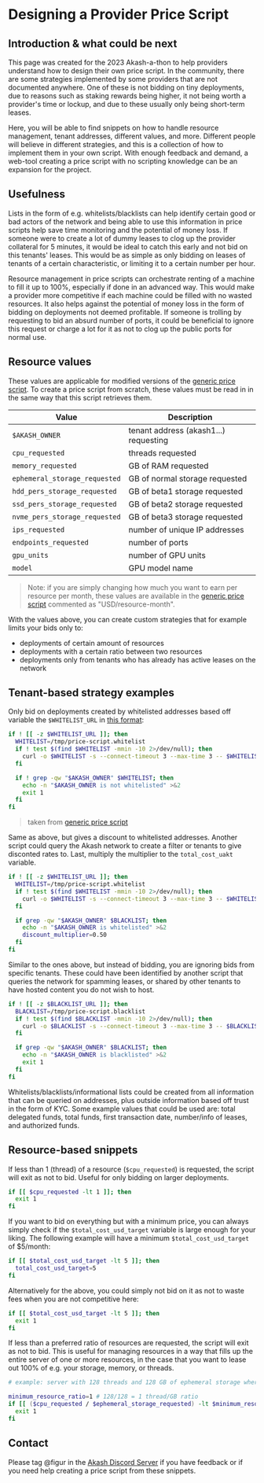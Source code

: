 # Designing a Provider Price Script

## Introduction & what could be next

This page was created for the 2023 Akash-a-thon to help providers understand how to design their own price script. In the community, there are some strategies implemented by some providers that are not documented anywhere. One of these is not bidding on tiny deployments, due to reasons such as staking rewards being higher, it not being worth a provider's time or lockup, and due to these usually only being short-term leases.

Here, you will be able to find snippets on how to handle resource management, tenant addresses, different values, and more. Different people will believe in different strategies, and this is a collection of how to implement them in your own script. With enough feedback and demand, a web-tool creating a price script with no scripting knowledge can be an expansion for the project.

## Usefulness

Lists in the form of e.g. whitelists/blacklists can help identify certain good or bad actors of the network and being able to use this information in price scripts help save time monitoring and the potential of money loss. If someone were to create a lot of dummy leases to clog up the provider collateral for 5 minutes, it would be ideal to catch this early and not bid on this tenants' leases. This would be as simple as only bidding on leases of tenants of a certain characteristic, or limiting it to a certain number per hour.

Resource management in price scripts can orchestrate renting of a machine to fill it up to 100%, especially if done in an advanced way. This would make a provider more competitive if each machine could be filled with no wasted resources. It also helps against the potential of money loss in the form of bidding on deployments not deemed profitable. If someone is trolling by requesting to bid an absurd number of ports, it could be beneficial to ignore this request or charge a lot for it as not to clog up the public ports for normal use.

## Resource values

These values are applicable for modified versions of the [generic price script](https://github.com/akash-network/helm-charts/blob/main/charts/akash-provider/scripts/price_script_generic.sh). To create a price script from scratch, these values must be read in in the same way that this script retrieves them.

| Value | Description |
| --- | --- |
| `$AKASH_OWNER` | tenant address (akash1...) requesting |
| `cpu_requested` | threads requested |
| `memory_requested` | GB of RAM requested |
| `ephemeral_storage_requested` | GB of normal storage requested |
| `hdd_pers_storage_requested` | GB of beta1 storage requested |
| `ssd_pers_storage_requested` | GB of beta2 storage requested |
| `nvme_pers_storage_requested` | GB of beta3 storage requested |
| `ips_requested` | number of unique IP addresses |
| `endpoints_requested` | number of ports |
| `gpu_units` | number of GPU units |
| `model` | GPU model name |

> Note: if you are simply changing how much you want to earn per resource per month, these values are available in the [generic price script](https://github.com/akash-network/helm-charts/blob/main/charts/akash-provider/scripts/price_script_generic.sh) commented as "USD/resource-month".

With the values above, you can create custom strategies that for example limits your bids only to:
- deployments of certain amount of resources
- deployments with a certain ratio between two resources
- deployments only from tenants who has already has active leases on the network

## Tenant-based strategy examples

Only bid on deployments created by whitelisted addresses based off variable the `$WHITELIST_URL` in [this format](https://gist.github.com/andy108369/1fa6cfa81674bce438a450d6c14395ea):

```sh
if ! [[ -z $WHITELIST_URL ]]; then
  WHITELIST=/tmp/price-script.whitelist
  if ! test $(find $WHITELIST -mmin -10 2>/dev/null); then
    curl -o $WHITELIST -s --connect-timeout 3 --max-time 3 -- $WHITELIST_URL
  fi

  if ! grep -qw "$AKASH_OWNER" $WHITELIST; then
    echo -n "$AKASH_OWNER is not whitelisted" >&2
    exit 1
  fi
fi
```

> taken from [generic price script](https://github.com/akash-network/helm-charts/blob/main/charts/akash-provider/scripts/price_script_generic.sh)

Same as above, but gives a discount to whitelisted addresses. Another script could query the Akash network to create a filter or tenants to give disconted rates to. Last, multiply the multiplier to the `total_cost_uakt` variable.

```sh
if ! [[ -z $WHITELIST_URL ]]; then
  WHITELIST=/tmp/price-script.whitelist
  if ! test $(find $WHITELIST -mmin -10 2>/dev/null); then
    curl -o $WHITELIST -s --connect-timeout 3 --max-time 3 -- $WHITELIST_URL
  fi

  if grep -qw "$AKASH_OWNER" $BLACKLIST; then
    echo -n "$AKASH_OWNER is whitelisted" >&2
    discount_multiplier=0.50
  fi
fi
```

Similar to the ones above, but instead of bidding, you are ignoring bids from specific tenants. These could have been identified by another script that queries the network for spamming leases, or shared by other tenants to have hosted content you do not wish to host.

```sh
if ! [[ -z $BLACKLIST_URL ]]; then
  BLACKLIST=/tmp/price-script.blacklist
  if ! test $(find $BLACKLIST -mmin -10 2>/dev/null); then
    curl -o $BLACKLIST -s --connect-timeout 3 --max-time 3 -- $BLACKLIST_URL
  fi

  if grep -qw "$AKASH_OWNER" $BLACKLIST; then
    echo -n "$AKASH_OWNER is blacklisted" >&2
    exit 1
  fi
fi
```

Whitelists/blacklists/informational lists could be created from all information that can be queried on addresses, plus outside information based off trust in the form of KYC. Some example values that could be used are: total delegated funds, total funds, first transaction date, number/info of leases, and authorized funds.

## Resource-based snippets

If less than 1 (thread) of a resource (`$cpu_requested`) is requested, the script will exit as not to bid. Useful for only bidding on larger deployments.

```sh
if [[ $cpu_requested -lt 1 ]]; then
  exit 1
fi
```

If you want to bid on everything but with a minimum price, you can always simply check if the `$total_cost_usd_target` variable is large enough for your liking. The following example will have a minimum `$total_cost_usd_target` of $5/month:

```sh
if [[ $total_cost_usd_target -lt 5 ]]; then
  total_cost_usd_target=5
fi
```

Alternatively for the above, you could simply not bid on it as not to waste fees when you are not competitive here:

```sh
if [[ $total_cost_usd_target -lt 5 ]]; then
  exit 1
fi
```

If less than a preferred ratio of resources are requested, the script will exit as not to bid. This is useful for managing resources in a way that fills up the entire server of one or more resources, in the case that you want to lease out 100% of e.g. your storage, memory, or threads. 

```sh
# example: server with 128 threads and 128 GB of ephemeral storage where we want the threads to fill up first, or low disk usage on our leases.

minimum_resource_ratio=1 # 128/128 = 1 thread/GB ratio
if [[ ($cpu_requested / $ephemeral_storage_requested) -lt $minimum_resource_ratio ]]; then
  exit 1
fi
```

## Contact

Please tag @figur in the [Akash Discord Server](https://discord.akash.network/) if you have feedback or if you need help creating a price script from these snippets.
